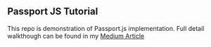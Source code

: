 ## Passport JS Tutorial

This repo is demonstration of Passport.js implementation.
Full detail walkthough can be found in my [Medium Article](https://medium.com/@makhmud.islamov/passport-or-500-ways-to-authenticate-127ad3f38fad)
